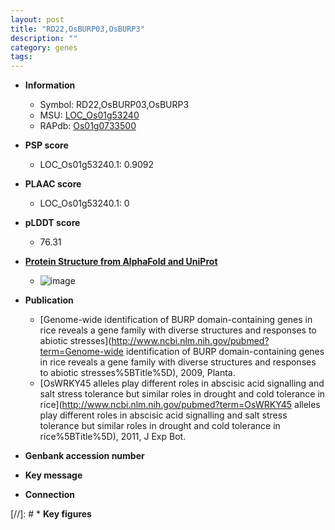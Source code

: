 ```yaml
---
layout: post
title: "RD22,OsBURP03,OsBURP3"
description: ""
category: genes
tags: 
---
```


* **Information**  
    + Symbol: RD22,OsBURP03,OsBURP3  
    + MSU: [LOC_Os01g53240](http://rice.plantbiology.msu.edu/cgi-bin/ORF_infopage.cgi?orf=LOC_Os01g53240)  
    + RAPdb: [Os01g0733500](http://rapdb.dna.affrc.go.jp/viewer/gbrowse_details/irgsp1?name=Os01g0733500)  

* **PSP score**  
    + LOC_Os01g53240.1: 0.9092 

* **PLAAC score**  
    + LOC_Os01g53240.1: 0 

* **pLDDT score**
    + 76.31

* **[Protein Structure from AlphaFold and UniProt](https://www.uniprot.org/uniprotkb/Q942D4/entry#structure)**
    + ![image](https://ricepsp.github.io/images/Q9/AF-Q942D4-F1.png)

* **Publication**  
    + [Genome-wide identification of BURP domain-containing genes in rice reveals a gene family with diverse structures and responses to abiotic stresses](http://www.ncbi.nlm.nih.gov/pubmed?term=Genome-wide identification of BURP domain-containing genes in rice reveals a gene family with diverse structures and responses to abiotic stresses%5BTitle%5D), 2009, Planta.
    + [OsWRKY45 alleles play different roles in abscisic acid signalling and salt stress tolerance but similar roles in drought and cold tolerance in rice](http://www.ncbi.nlm.nih.gov/pubmed?term=OsWRKY45 alleles play different roles in abscisic acid signalling and salt stress tolerance but similar roles in drought and cold tolerance in rice%5BTitle%5D), 2011, J Exp Bot.

* **Genbank accession number**  

* **Key message**  

* **Connection**  

[//]: # * **Key figures**  


